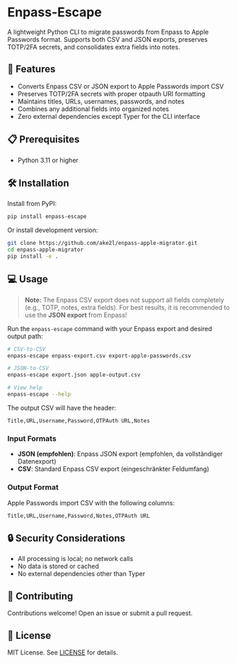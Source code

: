 # Enpass-Escape

A lightweight Python CLI to migrate passwords from Enpass to Apple Passwords format. Supports both CSV and JSON exports, preserves TOTP/2FA secrets, and consolidates extra fields into notes.

## 🚀 Features

- Converts Enpass CSV or JSON export to Apple Passwords import CSV
- Preserves TOTP/2FA secrets with proper otpauth URI formatting
- Maintains titles, URLs, usernames, passwords, and notes
- Combines any additional fields into organized notes
- Zero external dependencies except Typer for the CLI interface

## 📋 Prerequisites

- Python 3.11 or higher

## 🛠️ Installation

Install from PyPI:

```bash
pip install enpass-escape
```

Or install development version:

```bash
git clone https://github.com/ake2l/enpass-apple-migrator.git
cd enpass-apple-migrator
pip install -e .
```

## 💻 Usage

> **Note:** The Enpass CSV export does not support all fields completely (e.g., TOTP, notes, extra fields). For best results, it is recommended to use the **JSON export** from Enpass!

Run the `enpass-escape` command with your Enpass export and desired output path:

```bash
# CSV-to-CSV
enpass-escape enpass-export.csv export-apple-passwords.csv

# JSON-to-CSV
enpass-escape export.json apple-output.csv

# View help
enpass-escape --help
```

The output CSV will have the header:

```csv
Title,URL,Username,Password,OTPAuth URL,Notes
```

### Input Formats

- **JSON (empfohlen)**: Enpass JSON export (empfohlen, da vollständiger Datenexport)
- **CSV**: Standard Enpass CSV export (eingeschränkter Feldumfang)

### Output Format

Apple Passwords import CSV with the following columns:

```csv
Title,URL,Username,Password,Notes,OTPAuth URL
```

## 🔒 Security Considerations

- All processing is local; no network calls
- No data is stored or cached
- No external dependencies other than Typer

## 🤝 Contributing

Contributions welcome! Open an issue or submit a pull request.

## 📝 License

MIT License. See [LICENSE](LICENSE) for details.
